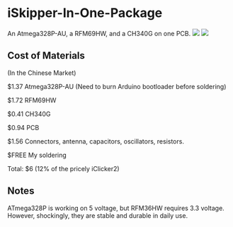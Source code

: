 iSkipper-In-One-Package
=======================
An Atmega328P-AU, a RFM69HW, and a CH340G on one PCB.
![](https://github.com/charlescao460/iSkipper/blob/dev/emulator/iSkipper/iSkipper-in-one-package/pics/IMG_20180601_001944.jpg)
![](https://github.com/charlescao460/iSkipper/blob/dev/emulator/iSkipper/iSkipper-in-one-package/pics/IMG_20180601_002308.jpg)

Cost of Materials
----
(In the Chinese Market)

$1.37 Atmega328P-AU (Need to burn Arduino bootloader before soldering)

$1.72 RFM69HW

$0.41 CH340G

$0.94 PCB

$1.56 Connectors, antenna, capacitors, oscillators, resistors.

$FREE My soldering

Total: $6 (12% of the pricely iClicker2)

Notes
------
ATmega328P is working on 5 voltage, but RFM36HW requires 3.3 voltage. However, shockingly, they are stable and durable in daily use.
